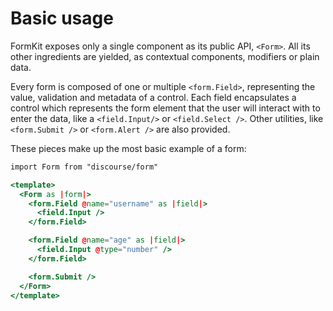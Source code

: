 # Basic usage

FormKit exposes only a single component as its public API, `<Form>`. All its other ingredients are yielded, as contextual components, modifiers or plain data.

Every form is composed of one or multiple `<form.Field>`, representing the value, validation and metadata of a control. Each field encapsulates a control which represents the form element that the user will interact with to enter the data, like a `<field.Input/>` or `<field.Select />`. Other utilities, like `<form.Submit />` or `<form.Alert />` are also provided.

These pieces make up the most basic example of a form:

```hbs
import Form from "discourse/form"

<template>
  <Form as |form|>
    <form.Field @name="username" as |field|>
      <field.Input />
    </form.Field>

    <form.Field @name="age" as |field|>
      <field.Input @type="number" />
    </form.Field>

    <form.Submit />
  </Form>
</template>
```
